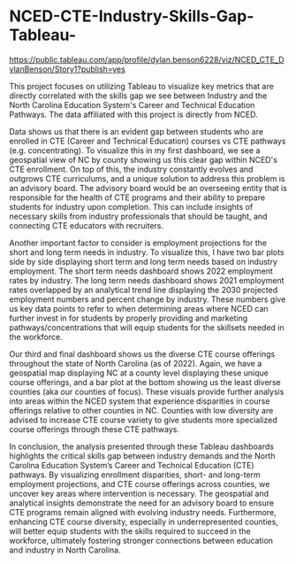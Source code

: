 # NCED-CTE-Industry-Skills-Gap-Tableau-

https://public.tableau.com/app/profile/dylan.benson6228/viz/NCED_CTE_DylanBenson/Story1?publish=yes

This project focuses on utilizing Tableau to visualize key metrics that are directly correlated with the skills gap we see between Industry and the North Carolina Education System's Career and Technical Education Pathways. The data affiliated with this project is directly from NCED.

Data shows us that there is an evident gap between students who are enrolled in CTE (Career and Technical Education) courses vs CTE pathways (e.g. concentrating). To visualize this in my first dashboard, we see a geospatial view of NC by county showing us this clear gap within NCED's CTE enrollment. On top of this, the industry constantly evolves and outgrows CTE curriculums, and a unique solution to address this problem is an advisory board. The advisory board would be an overseeing entity that is responsible for the health of CTE programs and their ability to prepare students for industry upon completion. This can include insights of necessary skills from industry professionals that should be taught, and connecting CTE educators with recruiters.

Another important factor to consider is employment projections for the short and long term needs in industry. To visualize this, I have two bar plots side by side displaying short term and long term needs based on industry employment. The short term needs dashboard shows 2022 employment rates by industry. The long term needs dashboard shows 2021 employment rates overlapped by an analytical trend line displaying the 2030 projected employment numbers and percent change by industry. These numbers give us key data points to refer to when determining areas where NCED can further invest in for students by properly providing and marketing pathways/concentrations that will equip students for the skillsets needed in the workforce.

Our third and final dashboard shows us the diverse CTE course offerings throughout the state of North Carolina (as of 2022). Again, we have a geospatial map displaying NC at a county level displaying these unique course offerings, and a bar plot at the bottom showing us the least diverse counties (aka our counties of focus). These visuals provide further analysis into areas within the NCED system that experience disparities in course offerings relative to other counties in NC. Counties with low diversity are advised to increase CTE course variety to give students more specialized course offerings through these CTE pathways.

In conclusion, the analysis presented through these Tableau dashboards highlights the critical skills gap between industry demands and the North Carolina Education System’s Career and Technical Education (CTE) pathways. By visualizing enrollment disparities, short- and long-term employment projections, and CTE course offerings across counties, we uncover key areas where intervention is necessary. The geospatial and analytical insights demonstrate the need for an advisory board to ensure CTE programs remain aligned with evolving industry needs. Furthermore, enhancing CTE course diversity, especially in underrepresented counties, will better equip students with the skills required to succeed in the workforce, ultimately fostering stronger connections between education and industry in North Carolina.
